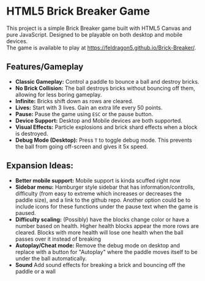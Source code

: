 # HTML5 Brick Breaker Game

This project is a simple Brick Breaker game built with HTML5 Canvas and pure JavaScript. Designed to be playable on both desktop and mobile devices.  
The game is available to play at https://feldragon5.github.io/Brick-Breaker/.

## Features/Gameplay

-   **Classic Gameplay:** Control a paddle to bounce a ball and destroy bricks.
-   **No Brick Collision:** The ball destroys bricks without bouncing off them, allowing for less boring gameplay.
-   **Infinite:** Bricks shift down as rows are cleared.
-   **Lives:** Start with 3 lives. Gain an extra life every 50 points.
-   **Pause:** Pause the game using `ESC` or the pause button.
-   **Device Support:** Desktop and Mobile devices are both supported.
-   **Visual Effects:** Particle explosions and brick shard effects when a block is destroyed.
-   **Debug Mode (Desktop):** Press `T` to toggle debug mode. This prevents the ball from going off-screen and gives it 5x speed.

## Expansion Ideas:

-   **Better mobile support:** Mobile support is kinda scuffed right now
-   **Sidebar menu:** Hamburger style sidebar that has information/controlls, difficulty (from easy to extreme which increases or decreases the paddle size), and a link to the github repo. Another option could be to include icons for these functions under the pause text when the game is paused.
-   **Difficulty scaling:** (Possibly) have the blocks change color or have a number based on health. Higher health blocks appear the more rows are cleared. Blocks with more health will lose one health when the ball passes over it instead of breaking
-   **Autoplay/Cheat mode:** Remove the debug mode on desktop and replace with a button for "Autoplay" where the paddle moves itself to be under the ball automatically.
-   **Sound** Add sound effects for breaking a brick and bouncing off the paddle or a wall
